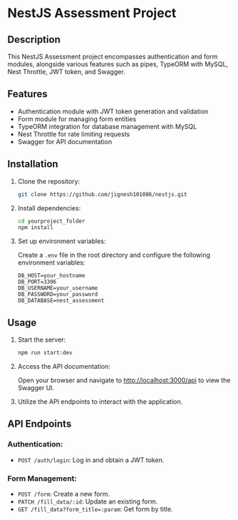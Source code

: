 # NestJS Assessment Project

## Description

This NestJS Assessment project encompasses authentication and form modules, alongside various features such as pipes, TypeORM with MySQL, Nest Throttle, JWT token, and Swagger.

## Features

- Authentication module with JWT token generation and validation
- Form module for managing form entities
- TypeORM integration for database management with MySQL
- Nest Throttle for rate limiting requests
- Swagger for API documentation

## Installation

1. Clone the repository:

    ```bash
    git clone https://github.com/jignesh101086/nestjs.git
    ```

2. Install dependencies:

    ```bash
    cd yourproject_folder
    npm install
    ```

3. Set up environment variables:

    Create a `.env` file in the root directory and configure the following environment variables:

    ```plaintext
    DB_HOST=your_hostname
    DB_PORT=3306
    DB_USERNAME=your_username
    DB_PASSWORD=your_password
    DB_DATABASE=nest_assessment
    ```

## Usage

1. Start the server:

    ```bash
    npm run start:dev
    ```

2. Access the API documentation:

    Open your browser and navigate to [http://localhost:3000/api](http://localhost:3000/api) to view the Swagger UI.

3. Utilize the API endpoints to interact with the application.

## API Endpoints

### Authentication:

- `POST /auth/login`: Log in and obtain a JWT token.

### Form Management:

- `POST /form`: Create a new form.
- `PATCH /fill_data/:id`: Update an existing form.
- `GET /fill_data?form_title=:param`: Get form by title.
